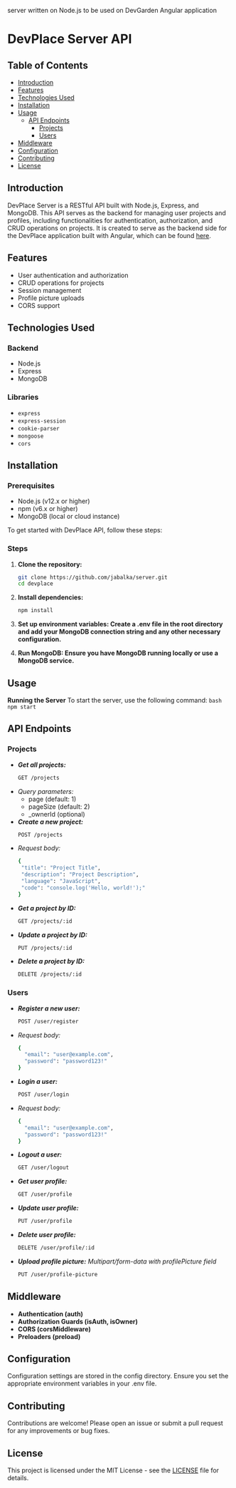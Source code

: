 server written on Node.js to be used on DevGarden Angular application

# DevPlace Server API

## Table of Contents

- [Introduction](#introduction)
- [Features](#features)
- [Technologies Used](#technologies-used)
- [Installation](#installation)
- [Usage](#usage)
  - [API Endpoints](#api-endpoints)
    - [Projects](#projects)
    - [Users](#users)
- [Middleware](#middleware)
- [Configuration](#configuration)
- [Contributing](#contributing)
- [License](#license)

## Introduction

DevPlace Server is a RESTful API built with Node.js, Express, and MongoDB. This API serves as the backend for managing user projects and profiles, including functionalities for authentication, authorization, and CRUD operations on projects. It is created to serve as the backend side for the DevPlace application built with Angular, which can be found [here](https://github.com/jabalka/DevPlace).

## Features

- User authentication and authorization
- CRUD operations for projects
- Session management
- Profile picture uploads
- CORS support

## Technologies Used
### Backend

- Node.js
- Express
- MongoDB

### Libraries

- `express`
- `express-session`
- `cookie-parser`
- `mongoose`
- `cors`
  
## Installation
### Prerequisites
- Node.js (v12.x or higher)
- npm (v6.x or higher)
- MongoDB (local or cloud instance)
  
To get started with DevPlace API, follow these steps:

### Steps
1. **Clone the repository:**
     ```bash
     git clone https://github.com/jabalka/server.git
     cd devplace
     ```
2. **Install dependencies:**
     ```bash
     npm install
     ```  
3. **Set up environment variables: Create a .env file in the root directory and add your MongoDB connection string and any other necessary configuration.**

4. **Run MongoDB: Ensure you have MongoDB running locally or use a MongoDB service.**

## Usage

**Running the Server**
To start the server, use the following command:
     ```bash
     npm start
     ```
## API Endpoints

### Projects
  + ***Get all projects:***
     ```bash
     GET /projects
     ```
  + *Query parameters:*
    - page (default: 1)
    - pageSize (default: 2)
    - _ownerId (optional)
  + ***Create a new project:***
     ```bash
     POST /projects
     ```
  + *Request body:*
     ```bash
     {
      "title": "Project Title",
      "description": "Project Description",
      "language": "JavaScript",
      "code": "console.log('Hello, world!');"
     }
       ```
+ ***Get a project by ID:***
     ```bash
  GET /projects/:id
   ```
+ ***Update a project by ID:***
     ```bash
  PUT /projects/:id
   ```
+ ***Delete a project by ID:***
     ```bash
  DELETE /projects/:id
   ```
### Users
+ ***Register a new user:***
     ```bash
  POST /user/register
   ```
+ *Request body:*
  ```bash
  {
    "email": "user@example.com",
    "password": "password123!"
  }
   ```
+ ***Login a user:***
    ```bash
  POST /user/login
   ```
+ *Request body:*
  ```bash
  {
    "email": "user@example.com",
    "password": "password123!"
  }
   ```
+ ***Logout a user:***
    ```bash
  GET /user/logout
   ```
+ ***Get user profile:***
    ```bash
  GET /user/profile
   ```
+ ***Update user profile:***
    ```bash
  PUT /user/profile
   ```
+ ***Delete user profile:***
    ```bash
  DELETE /user/profile/:id
   ```
+ ***Upload profile picture:***
*Multipart/form-data with profilePicture field*
    ```bash
  PUT /user/profile-picture
   ```

## Middleware

+ **Authentication (auth)**
+ **Authorization Guards (isAuth, isOwner)**
+ **CORS (corsMiddleware)**
+ **Preloaders (preload)**

## Configuration
Configuration settings are stored in the config directory. Ensure you set the appropriate environment variables in your .env file.

## Contributing
Contributions are welcome! Please open an issue or submit a pull request for any improvements or bug fixes.

## License
This project is licensed under the MIT License - see the [LICENSE](LICENSE) file for details.
